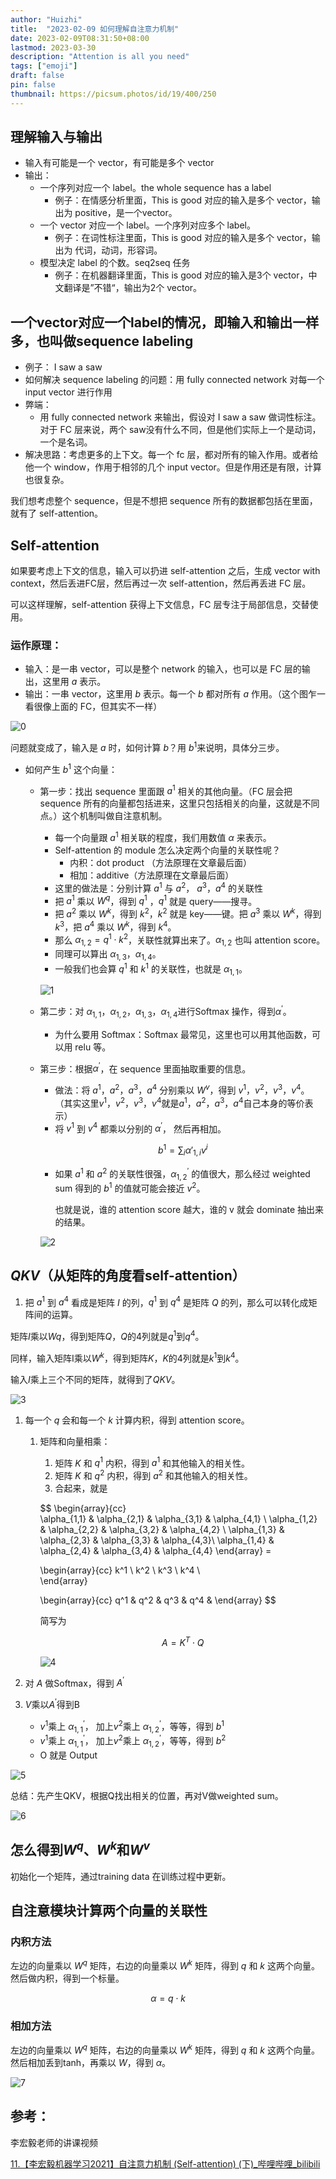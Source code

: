 ```yaml
---
author: "Huizhi"
title:  "2023-02-09 如何理解自注意力机制"  
date: 2023-02-09T08:31:50+08:00  
lastmod: 2023-03-30
description: "Attention is all you need"   
tags: ["emoji"]
draft: false
pin: false
thumbnail: https://picsum.photos/id/19/400/250
---
```



## 理解输入与输出

- 输入有可能是一个 vector，有可能是多个 vector
- 输出：
    - 一个序列对应一个 label。the whole sequence has a label
        - 例子：在情感分析里面，This is good 对应的输入是多个 vector，输出为 positive，是一个vector。
    - 一个 vector 对应一个 label。一个序列对应多个 label。
        - 例子：在词性标注里面，This is good 对应的输入是多个 vector，输出为 代词，动词，形容词。
    - 模型决定 label 的个数。seq2seq 任务
        - 例子：在机器翻译里面，This is good 对应的输入是3个 vector，中文翻译是”不错“，输出为2个 vector。

## 一个vector对应一个label的情况，即输入和输出一样多，也叫做sequence labeling

- 例子： I saw a saw
- 如何解决 sequence labeling 的问题：用 fully connected network 对每一个 input vector 进行作用
- 弊端：
    - 用 fully connected network 来输出，假设对 I saw a saw 做词性标注。对于 FC 层来说，两个 saw没有什么不同，但是他们实际上一个是动词，一个是名词。
- 解决思路：考虑更多的上下文。每一个 fc 层，都对所有的输入作用。或者给他一个 window，作用于相邻的几个 input vector。但是作用还是有限，计算也很复杂。

我们想考虑整个 sequence，但是不想把 sequence 所有的数据都包括在里面，就有了 self-attention。

## Self-attention

如果要考虑上下文的信息，输入可以扔进 self-attention 之后，生成 vector with context，然后丢进FC层，然后再过一次 self-attention，然后再丢进 FC 层。

可以这样理解，self-attention 获得上下文信息，FC 层专注于局部信息，交替使用。

### 运作原理：

- 输入：是一串 vector，可以是整个 network 的输入，也可以是 FC 层的输出，这里用 $a$ 表示。
- 输出：一串 vector，这里用  $b$ 表示。每一个 $b$  都对所有 $a$ 作用。（这个图乍一看很像上面的 FC，但其实不一样）

![0](/img/20230209/0.png)

问题就变成了，输入是 $a$ 时，如何计算 $b$？用 $b^1$来说明，具体分三步。

- 如何产生 $b^1$ 这个向量：
    - 第一步：找出 sequence 里面跟 $a^1$ 相关的其他向量。（FC 层会把 sequence 所有的向量都包括进来，这里只包括相关的向量，这就是不同点。）这个机制叫做自注意机制。
        - 每一个向量跟 $a^1$ 相关联的程度，我们用数值 $\alpha$ 来表示。
        - Self-attention 的 module 怎么决定两个向量的关联性呢？
            - 内积：dot product （方法原理在文章最后面）
            - 相加：additive（方法原理在文章最后面）
        - 这里的做法是：分别计算 $a^1$ 与 $a^2$， $a^3$，$a^4$ 的关联性
        - 把 $a^1$ 乘以 $W^q$，得到 $q^1$ ，$q^1$ 就是 query——搜寻。
        - 把 $a^2$ 乘以 $W^k$，得到 $k^2$，$k^2$ 就是 key——键。把 $a^3$ 乘以 $W^k$，得到 $k^3$，把 $a^4$ 乘以 $W^k$，得到 $k^4$。
        - 那么 $\alpha_{1,2} =q^1\cdot k^2$，关联性就算出来了。$\alpha_{1,2}$ 也叫 attention score。
        - 同理可以算出 $\alpha_{1,3}，$$\alpha_{1,4}$。
        - 一般我们也会算 $q^1$ 和 $k^1$ 的关联性，也就是 $\alpha_{1,1}$。
        
        ![1](/img/20230209/1.png)
        
    
    - 第二步：对 $\alpha_{1,1}$，$\alpha_{1,2}$，$\alpha_{1,3}$，$\alpha_{1,4}$进行Softmax 操作，得到$\alpha^\prime$。
        - 为什么要用 Softmax：Softmax 最常见，这里也可以用其他函数，可以用 relu 等。
    - 第三步：根据$\alpha^\prime$，在 sequence 里面抽取重要的信息。
        - 做法：将 $a^1$，$a^2$，$a^3$，$a^4$ 分别乘以 $W^v$，得到 $v^1，$$v^2，$$v^3$，$v^4$。  （其实这里$v^1，v^2，v^3，v^4$就是$a^1，a^2，a^3，a^4$自己本身的等价表示）
        - 将 $v^1$ 到 $v^4$ 都乘以分别的 $\alpha^\prime$， 然后再相加。
        
        $$
        b^1  = \sum_i \alpha\prime_{1,i} v^i
        $$
        
        - 如果 $a^1$ 和 $a^2$ 的关联性很强，$\alpha^\prime_{1,2}$ 的值很大，那么经过 weighted sum 得到的 $b^1$ 的值就可能会接近 $v^2$。
            
            也就是说，谁的 attention score 越大，谁的 v 就会 dominate 抽出来的结果。
            
        
        ![2](/img/20230209/2.png)
        
    

## $QKV$（从矩阵的角度看self-attention）

1. 把 $a^1$ 到 $a^4$ 看成是矩阵 $I$ 的列，$q^1$ 到 $q^4$ 是矩阵 $Q$ 的列，那么可以转化成矩阵间的运算。

矩阵$I$乘以$Wq$，得到矩阵$Q$，$Q$的4列就是$q^1$到$q^4$。

同样，输入矩阵I乘以$W^k$，得到矩阵$K$，$K$的4列就是$k^1$到$k^4$。

输入$I$乘上三个不同的矩阵，就得到了$QKV$。

![3](/img/20230209/3.png)

1. 每一个 $q$ 会和每一个 $k$ 计算内积，得到 attention score。 
    1. 矩阵和向量相乘：
        1. 矩阵 $K$ 和 $q^1$ 内积，得到 $a^1$ 和其他输入的相关性。
        2. 矩阵 $K$ 和 $q^2$ 内积，得到 $a^2$ 和其他输入的相关性。
        3. 合起来，就是
        
        $$
        \begin{array}{cc}  
        \alpha_{1,1} & \alpha_{2,1} & \alpha_{3,1} & \alpha_{4,1} \\ 
        \alpha_{1,2} & \alpha_{2,2} & \alpha_{3,2} & \alpha_{4,2} \\
        \alpha_{1,3} & \alpha_{2,3} & \alpha_{3,3} & \alpha_{4,3}\\
        \alpha_{1,4} & \alpha_{2,4} & \alpha_{3,4} & \alpha_{4,4}
        \end{array} = 

        \begin{array}{cc}
         k^1 \\ 
         k^2 \\
         k^3 \\ 
         k^4 \\  
        \end{array}
        
        \begin{array}{cc}
         q^1 &
         q^2 &
         q^3 &
         q^4 & 
        \end{array}
        $$
        
        简写为
        
        $$
        A = K^T \cdot Q 
        $$
        
        ![4](/img/20230209/4.png)
        
    

1. 对 $A$ 做Softmax，得到 $A^\prime$
2. $V$乘以$A^\prime$得到B
    - $v^1$乘上 $\alpha^\prime_{1,1}$， 加上$v^2$乘上 $\alpha^\prime_{1,2}$，等等，得到 $b^1$
    - $v^1$乘上 $\alpha^\prime_{1,1}$， 加上$v^2$乘上 $\alpha^\prime_{1,2}$，等等，得到 $b^2$
    - O 就是 Output

![5](/img/20230209/5.png)

总结：先产生QKV，根据Q找出相关的位置，再对V做weighted sum。

![6](/img/20230209/6.png)

## 怎么得到$W^q$、$W^k$和$W^v$

初始化一个矩阵，通过training data 在训练过程中更新。

## 自注意模块计算两个向量的关联性

### **内积方法**

左边的向量乘以 $W^q$ 矩阵，右边的向量乘以 $W^k$ 矩阵，得到 $q$ 和 $k$ 这两个向量。然后做内积，得到一个标量。

$$
\alpha = q \cdot k 
$$

### **相加方法**

左边的向量乘以 $W^q$ 矩阵，右边的向量乘以 $W^k$ 矩阵，得到 $q$ 和 $k$ 这两个向量。然后相加丢到tanh，再乘以 $W$，得到 $\alpha$。

![7](/img/20230209/7.png)

## 参考：

李宏毅老师的讲课视频

[11.【李宏毅机器学习2021】自注意力机制 (Self-attention) (下)_哔哩哔哩_bilibili](https://www.bilibili.com/video/BV1v3411r78R?p=2&vd_source=bbd38c44460fafa204a3540d4f8a2657)